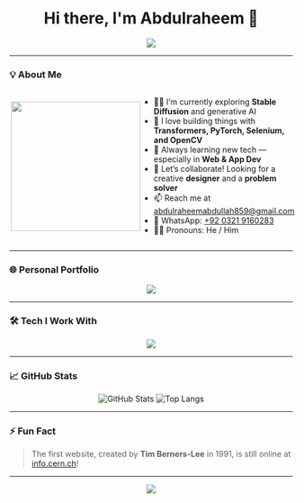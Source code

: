 <!-- Enhanced GitHub Profile README -->
<h1 align="center">Hi there, I'm Abdulraheem 👋</h1>

<p align="center">
  <img src="https://readme-typing-svg.herokuapp.com/?lines=Full+Stack+Developer;Machine+Learning+Enthusiast;PyTorch+%7C+Transformers+%7C+OpenCV+%7C+Selenium;Building+Cool+Stuff+with+Code!&center=true&width=800&height=45">
</p>

---

### 💡 About Me

<div style="display: flex; align-items: center;">
  <img align="right" src="https://media.giphy.com/media/L1R1tvI9svkIWwpVYr/giphy.gif" width="230" />
  <ul>
    <li>👨‍💻 I’m currently exploring <strong>Stable Diffusion</strong> and generative AI</li>
    <li>🔭 I love building things with <strong>Transformers, PyTorch, Selenium, and OpenCV</strong></li>
    <li>🌱 Always learning new tech — especially in <strong>Web & App Dev</strong></li>
    <li>💬 Let’s collaborate! Looking for a creative <strong>designer</strong> and a <strong>problem solver</strong></li>
    <li>📫 Reach me at <a href="mailto:abdulraheemabdullah859@gmail.com">abdulraheemabdullah859@gmail.com</a></li>
    <li>📱 WhatsApp: <a href="https://wa.me/9203219160283">+92 0321 9160283</a></li>
    <li>🧑🏻 Pronouns: He / Him</li>
  </ul>
</div>

---

### 🌐 Personal Portfolio

<p align="center">
  <a href="https://abdulraheem-portfolio.lovable.app/" target="_blank">
    <img src="https://img.shields.io/badge/Visit%20My%20Portfolio-ff69b4?style=for-the-badge&logo=google-chrome" />
  </a>
</p>

---

### 🛠️ Tech I Work With

<p align="center">
  <img src="https://skillicons.dev/icons?i=html,css,js,react,nodejs,express,mongodb,cloudinary,graphql,python,pytorch,opencv,selenium,git,github,vscode" />
</p>

---

### 📈 GitHub Stats

<p align="center">
  <img src="https://github-readme-stats.vercel.app/api?username=Abdulraheem232&show_icons=true&theme=tokyonight" alt="GitHub Stats" />
  <img src="https://github-readme-stats.vercel.app/api/top-langs/?username=Abdulraheem232&layout=compact&theme=tokyonight" alt="Top Langs" />
</p>

---

### ⚡ Fun Fact

> The first website, created by **Tim Berners-Lee** in 1991, is still online at [info.cern.ch](http://info.cern.ch)!

---

<!-- Optional visitor counter -->
<p align="center">
  <img src="https://komarev.com/ghpvc/?username=Abdulraheem232&label=Profile+Views&color=0e75b6&style=flat" />
</p>
